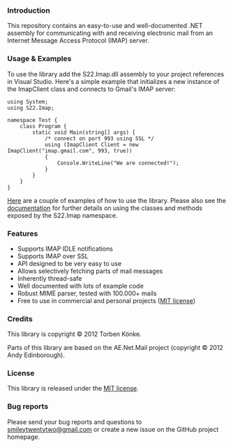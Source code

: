 ### Introduction

This repository contains an easy-to-use and well-documented .NET assembly for communicating with and
receiving electronic mail from an Internet Message Access Protocol (IMAP) server.


### Usage & Examples

To use the library add the S22.Imap.dll assembly to your project references in Visual Studio. Here's
a simple example that initializes a new instance of the ImapClient class and connects to Gmail's
IMAP server:

	using System;
	using S22.Imap;

	namespace Test {
		class Program {
			static void Main(string[] args) {
				/* connect on port 993 using SSL */
				using (ImapClient Client = new ImapClient("imap.gmail.com", 993, true))
				{
					Console.WriteLine("We are connected!");
				}
			}
		}
	}

[Here](https://github.com/smiley22/S22.Imap/blob/master/Examples.md) are a couple of examples of how to use
the library. Please also see the [documentation](http://smiley22.github.com/S22.Imap/Documentation/) for
further details on using the classes and methods exposed by the S22.Imap namespace.

### Features

+ Supports IMAP IDLE notifications
+ Supports IMAP over SSL
+ API designed to be very easy to use
+ Allows selectively fetching parts of mail messages
+ Inherently thread-safe
+ Well documented with lots of example code
+ Robust MIME parser, tested with 100.000+ mails
+ Free to use in commercial and personal projects ([MIT license](https://github.com/smiley22/S22.Imap/blob/master/License.md))

### Credits

This library is copyright © 2012 Torben Könke.

Parts of this library are based on the AE.Net.Mail project (copyright © 2012 Andy Edinborough).


### License

This library is released under the [MIT license](https://github.com/smiley22/S22.Imap/blob/master/License.md).


### Bug reports

Please send your bug reports and questions to [smileytwentytwo@gmail.com](mailto:smileytwentytwo@gmail.com) or create a new
issue on the GitHub project homepage.
